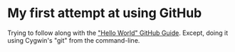 My first attempt at using GitHub
================================

Trying to follow along with the ["Hello World" GitHub Guide](https://guides.github.com/activities/hello-world/).
Except, doing it using Cygwin's "git" from the command-line.
